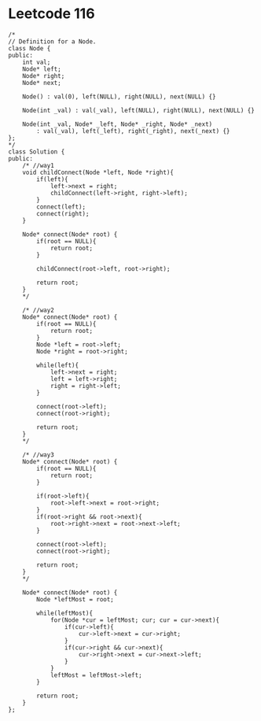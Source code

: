 # Leetcode 116
    /*
    // Definition for a Node.
    class Node {
    public:
        int val;
        Node* left;
        Node* right;
        Node* next;

        Node() : val(0), left(NULL), right(NULL), next(NULL) {}

        Node(int _val) : val(_val), left(NULL), right(NULL), next(NULL) {}

        Node(int _val, Node* _left, Node* _right, Node* _next)
            : val(_val), left(_left), right(_right), next(_next) {}
    };
    */
    class Solution {
    public:
        /* //way1
        void childConnect(Node *left, Node *right){
            if(left){
                left->next = right; 
                childConnect(left->right, right->left);
            }
            connect(left);
            connect(right);
        }

        Node* connect(Node* root) {
            if(root == NULL){
                return root;
            }

            childConnect(root->left, root->right);

            return root;
        }
        */

        /* //way2
        Node* connect(Node* root) {
            if(root == NULL){
                return root;
            }
            Node *left = root->left;
            Node *right = root->right;

            while(left){
                left->next = right;
                left = left->right;
                right = right->left;
            }

            connect(root->left);
            connect(root->right);

            return root;
        }
        */

        /* //way3
        Node* connect(Node* root) {
            if(root == NULL){
                return root;
            }

            if(root->left){
                root->left->next = root->right;
            }
            if(root->right && root->next){
                root->right->next = root->next->left;
            }

            connect(root->left);
            connect(root->right);

            return root;
        }
        */

        Node* connect(Node* root) {
            Node *leftMost = root;

            while(leftMost){
                for(Node *cur = leftMost; cur; cur = cur->next){
                    if(cur->left){
                        cur->left->next = cur->right;
                    }
                    if(cur->right && cur->next){
                        cur->right->next = cur->next->left;
                    }
                }
                leftMost = leftMost->left;
            }

            return root;
        }   
    };
